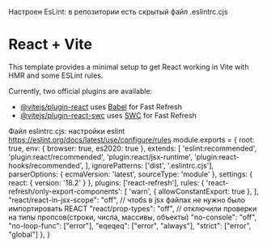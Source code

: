 Настроен EsLint: в репозитории есть скрытый файл .eslintrc.cjs

# React + Vite

This template provides a minimal setup to get React working in Vite with HMR and some ESLint rules.

Currently, two official plugins are available:

- [@vitejs/plugin-react](https://github.com/vitejs/vite-plugin-react/blob/main/packages/plugin-react/README.md) uses [Babel](https://babeljs.io/) for Fast Refresh
- [@vitejs/plugin-react-swc](https://github.com/vitejs/vite-plugin-react-swc) uses [SWC](https://swc.rs/) for Fast Refresh

Файл eslintrc.cjs: настройки eslint https://eslint.org/docs/latest/use/configure/rules
module.exports = {
root: true,
env: { browser: true, es2020: true },
extends: [
'eslint:recommended',
'plugin:react/recommended',
'plugin:react/jsx-runtime',
'plugin:react-hooks/recommended',
],
ignorePatterns: ['dist', '.eslintrc.cjs'],
parserOptions: { ecmaVersion: 'latest', sourceType: 'module' },
settings: { react: { version: '18.2' } },
plugins: ['react-refresh'],
rules: {
'react-refresh/only-export-components': [
'warn',
{ allowConstantExport: true },
],
"react/react-in-jsx-scope": "off", // чтобs в jsx файлах не нужно было импортировать REACT
"react/prop-types": "off", // отключили проверки на типы пропсов(строки, числа, массивы, объекты)
"no-console": "off",
"no-loop-func": ["error"],
"eqeqeq": ["error", "always"],
"strict": ["error", "global"]
},
}
